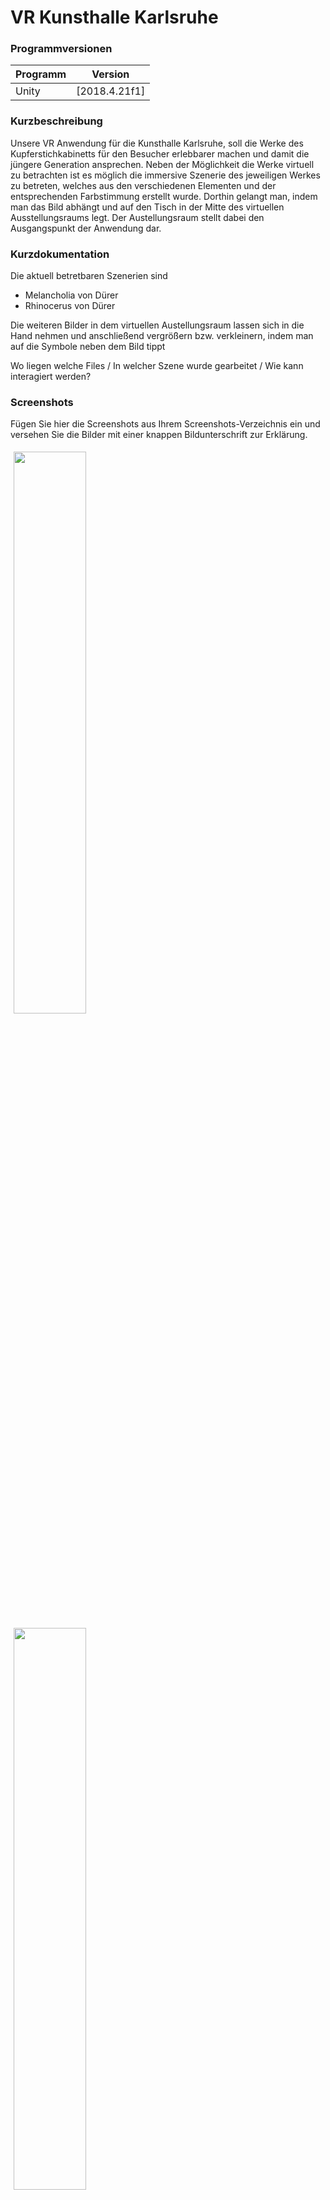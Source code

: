 # VR Kunsthalle Karlsruhe

### Programmversionen

| Programm       | Version       |
|----------------|---------------|
| Unity          | [2018.4.21f1] |


### Kurzbeschreibung

Unsere VR Anwendung für die Kunsthalle Karlsruhe, soll die Werke des Kupferstichkabinetts für den Besucher erlebbarer machen und damit die jüngere Generation ansprechen.
Neben der Möglichkeit die Werke virtuell zu betrachten ist es möglich die immersive Szenerie des jeweiligen Werkes zu betreten, welches aus den verschiedenen Elementen und der entsprechenden Farbstimmung erstellt wurde. Dorthin gelangt man, indem man das Bild abhängt und auf den Tisch in der Mitte des virtuellen Ausstellungsraums legt. Der Austellungsraum stellt dabei den Ausgangspunkt der Anwendung dar.


### Kurzdokumentation

Die aktuell betretbaren Szenerien sind
- Melancholia von Dürer
- Rhinocerus von Dürer

Die weiteren Bilder in dem virtuellen Austellungsraum lassen sich in die Hand nehmen und anschließend vergrößern bzw. verkleinern, indem man auf die Symbole neben dem Bild tippt

Wo liegen welche Files /  In welcher Szene wurde gearbeitet / Wie kann interagiert werden? 

### Screenshots

Fügen Sie hier die Screenshots aus Ihrem Screenshots-Verzeichnis ein und versehen Sie die Bilder mit einer knappen Bildunterschrift zur Erklärung.

<div>
  <img src="/Screenshots/Bild1.jpg?raw=true" width="48%" style="display:inline; margin:1%">
  <img src="/Screenshots/Bild2.jpg?raw=true" width="48%" style="display:inline; margin:1%">
  <img src="/Screenshots/Bild3.jpg?raw=true" width="48%" style="display:inline; margin:1%">
  <img src="/Screenshots/Bild4.jpg?raw=true" width="48%" style="display:inline; margin:1%">
</div>

### Sonstiges (optional)

Sie können die ReadMe.md sehr gerne nutzen, um weitere Informationen zu Ihrem Projekt festzuhalten.
Denken Sie daran, keine vertraulichen Daten wie Matr.Nr. oder ihre Namen auf einer externen Plattform zu hinterlegen. Sobald ihr Repo abgabefertig eingerichtet ist,
senden Sie uns eine Benachrichtigung über die Hochschulemailadresse. 
